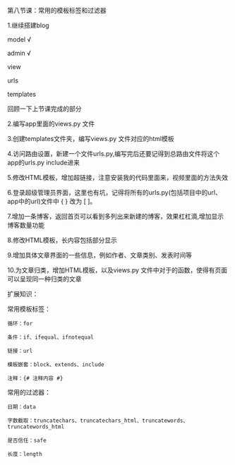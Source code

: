 第八节课：常用的模板标签和过滤器

1.继续搭建blog

model  √

admin  √

view

urls

templates

回顾一下上节课完成的部分

2.编写app里面的views.py 文件

3.创建templates文件夹，编写views.py 文件对应的html模板

4.访问路由设置，新建一个文件urls.py,编写完后还要记得到总路由文件将这个app的urls.py include进来

5.修改HTML模板，增加超链接，注意安装我的代码里面来，视频里面的方法失效

6.登录超级管理员界面，这里也有坑，记得将所有的urls.py(包括项目中的url、app中的url)文件中 { } 改为 [ ]。

7.增加一条博客，返回首页可以看到多列出来新建的博客，效果杠杠滴,增加显示博客数量功能

8.修改HTML模板，长内容包括部分显示

9.增加具体文章界面的一些信息，例如作者、文章类别、发表时间等

10.为文章归类，增加HTML模板，以及views.py 文件中对于的函数，使得有页面可以呈现同一种归类的文章

扩展知识：

常用模板标签：

    循环：for
    
    条件：if、ifequal、ifnotequal
    
    链接：url
    
    模板嵌套：block、extends、include
    
    注释：{# 注释内容 #}
    
常用的过滤器：
    
    日期：data
    
    字数截取：truncatechars、truncatechars_html、truncatewords、truncatewords_html
    
    是否信任：safe
    
    长度：length
 